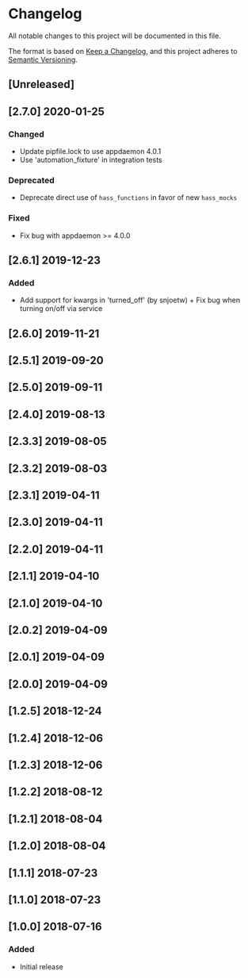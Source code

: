 # Changelog
All notable changes to this project will be documented in this file.

The format is based on [Keep a Changelog](https://keepachangelog.com/en/1.0.0/),
and this project adheres to [Semantic Versioning](https://semver.org/spec/v2.0.0.html).

## [Unreleased]

## [2.7.0] 2020-01-25
### Changed
* Update pipfile.lock to use appdaemon 4.0.1
* Use 'automation_fixture' in integration tests

### Deprecated
* Deprecate direct use of `hass_functions` in favor of new `hass_mocks`

### Fixed
* Fix bug with appdaemon >= 4.0.0


## [2.6.1] 2019-12-23
### Added
* Add support for kwargs in 'turned_off' (by snjoetw) + Fix bug when turning on/off via service

## [2.6.0] 2019-11-21


## [2.5.1] 2019-09-20


## [2.5.0] 2019-09-11


## [2.4.0] 2019-08-13


## [2.3.3] 2019-08-05


## [2.3.2] 2019-08-03


## [2.3.1] 2019-04-11


## [2.3.0] 2019-04-11


## [2.2.0] 2019-04-11


## [2.1.1] 2019-04-10


## [2.1.0] 2019-04-10


## [2.0.2] 2019-04-09


## [2.0.1] 2019-04-09


## [2.0.0] 2019-04-09


## [1.2.5] 2018-12-24


## [1.2.4] 2018-12-06


## [1.2.3] 2018-12-06


## [1.2.2] 2018-08-12


## [1.2.1] 2018-08-04


## [1.2.0] 2018-08-04


## [1.1.1] 2018-07-23


## [1.1.0] 2018-07-23


## [1.0.0] 2018-07-16
### Added
* Initial release